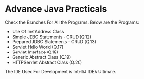 # Advance Java Practicals

Check the Branches For All the Programs. Below are the Programs:

  - Use Of InetAddress Class
  - Simple JDBC Statements - CRUD (Q.12)
  - Prepared JDBC Statements - CRUD (Q.13)
  - Servlet Hello World (Q.17)
  - Servlet Interface (Q.18)
  - Generic Abstract Class (Q.19)
  - HTTPServlet Abstract Class (Q.20)
  
The IDE Used For Development is IntelliJ IDEA Ultimate.
